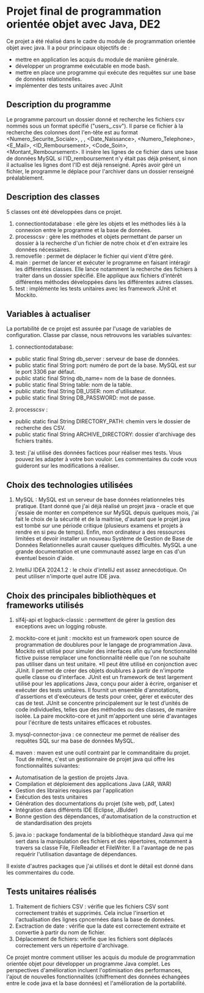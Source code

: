 # Projet final de programmation orientée objet avec Java, DE2

Ce projet a été réalisé dans le cadre du module de programmation orientée objet avec java. Il a pour principaux objectifs de :
- mettre en application les acquis du module de manière générale.
- développer un programme exécutable en mode bash.
- mettre en place une programme qui exécute des requêtes sur une base de données relationnelles.
- implémenter des tests unitaires avec JUnit

## Description du programme

Le programme parcourt un dossier donné et recherche les fichiers csv nommés sous un format spécifié ("users_<YYYYMMDDHHmmSS>.csv").
Il parse ce fichier à la recherche des colonnes dont l'en-tête est au format <Numero_Securite_Sociale>, <Nom>, <Prenom>, <Date_Naissance>, <Numero_Telephone>, <E_Mail>, <ID_Remboursement>, <Code_Soin>, <Montant_Remboursement>.
Il insère les lignes de ce fichier dans une base de données MySQL si l'ID_remboursement n'y était pas déjà présent, si non il actualise les lignes dont l'ID est déjà renseigné.
Après avoir géré un fichier, le programme le déplace pour l'archiver dans un dossier renseigné préalablement.

## Description des classes
5 classes ont été développées dans ce projet.
1. connectiontodatabase : elle gère les objets et les méthodes liés à la connexion entre le programme et la base de données.
2. processcsv : gère les méthodes et objets permettant de parser un dossier à la recherche d'un fichier de notre choix et d'en extraire les données nécessaires.
3. removefile : permet de déplacer le fichier qui vient d'être géré.
4. main : permet de lancer et exécuter le programme en faisant intéragir les différentes classes. Elle lance notamment la recherche des fichiers à traiter dans un dossier spécifié. Elle applique aux fichiers d'intérêt différentes méthodes développées dans les différentes autres classes.
5. test : implémente les tests unitaires avec les framework JUnit et Mockito.

## Variables à actualiser
La portabilité de ce projet est assurée par l'usage de variables de configuration. Classe par classe, nous retrouvons les variables suivantes:
1. connectiontodatabase:
* public static final String db_server : serveur de base de données.
* public static final String port: numéro de port de la base. MySQL est sur le port 3306 par défaut.
* public static final String db_name= nom de la base de données.
* public static final String table: nom de la table.
* public static final String DB_USER: nom d'utilisateur.
* public static final String DB_PASSWORD: mot de passe.

2. processcsv :
* public static final String DIRECTORY_PATH: chemin vers le dossier de recherche des CSV.
* public static final String ARCHIVE_DIRECTORY: dossier d'archivage des fichiers traités.

3. test: j'ai utilisé des données factices pour réaliser mes tests. Vous pouvez les adapter à votre bon vouloir. Les commentaires du code vous guideront sur les modifications à réaliser.

## Choix des technologies utilisées
1. MySQL : MySQL est un serveur de base données relationneles très pratique. Etant donné que j'ai déjà réalisé un projet java - oracle et que j'essaie de monter en compétence sur MySQL depuis quelques mois, j'ai fait le choix de la sécurité et de la maitrise, d'autant que le projet java est tombé sur une période critique (plusieurs examens et projets à rendre en si peu de temps). Enfin, mon ordinateur a des ressources limitées et devoir installer un nouveau Système de Gestion de Base de Données Relationnelles aurait causer quelques difficultés.
MySQL a une grande documentation et une communauté assez large en cas d'un éventuel besoin d'aide.

2. IntelliJ IDEA 2024.1.2 : le choix d'intelliJ est assez annecdotique. On peut utiliser n'importe quel autre IDE java.

## Choix des principales bibliothèques et frameworks utilisés
1. slf4j-api et logback-classic : permettent de gérer la gestion des exceptions avec un logging robuste.

2. mockito-core et junit : mockito est un framework open source de programmation de doublures pour le langage de programmation Java. Mockito est utilisé pour simuler des interfaces afin qu'une fonctionnalité fictive puisse remplacer une fonctionnalité réelle que l'on ne souhaite pas utiliser dans un test unitaire. *Il  peut être utilisé en conjonction avec JUnit. Il permet de créer des objets doublures à partir de n'importe quelle classe ou d'interface.
JUnit est un framework de test largement utilisé pour les applications Java, conçu pour aider à écrire, organiser et exécuter des tests unitaires.  Il fournit un ensemble d'annotations, d'assertions et d'exécuteurs de tests pour créer, gérer et exécuter des cas de test. JUnit se concentre principalement sur le test d’unités de code individuelles, telles que des méthodes ou des classes, de manière isolée.
La paire mockito-core et junit m'apportent une série d'avantages pour l'écriture de tests unitaires efficaces et robustes.

3. mysql-connector-java : ce connecteur me permet de réaliser des requêtes SQL sur ma base de données MySQL.

4. maven : maven est une outil contraint par le commanditaire du projet. Tout de même, c'est un gestionnaire de projet java qui offre les fonctionnalités suivantes:
* Automatisation de la gestion de projets Java.
* Compilation et déploiement des applications Java (JAR, WAR)
* Gestion des librairies requises par l'application
* Exécution des tests unitaires
* Génération des documentations du projet (site web, pdf, Latex)
* Intégration dans différents IDE (Eclipse, JBulder)
* Bonne gestion des dépendances, d'automatisation de la construction et de standardisation des projets

5. java.io : package fondamental de la bibliothèque standard Java qui me sert dans la manipulation des fichiers et des répertoires, notamment à travers sa classe File, FileReader et FileWriter. Il a l'avantage de ne pas requérir l'utilisation davantage de dépendances.

Il existe d'autres packages que j'ai utilisés et dont le détail est donné dans les commentaires du code.

## Tests unitaires réalisés

1. Traitement de fichiers CSV : vérifie que les fichiers CSV sont correctement traités et supprimés. Cela inclue l'insertion et l'actualisation des lignes cpncernées dans la base de données.
2. Exctraction de date :  vérifie que la date est correctement extraite et convertie à partir du nom de fichier.
3. Déplacement de fichiers: vérifie que les fichiers sont déplacés correctement vers un répertoire d'archivage.

Ce projet montre comment utiliser les acquis du module de programmation orientée objet pour développer un programme Java complet. Les perspectives d'amélioration incluent l'optimisation des performances, l'ajout de nouvelles fonctionnalités (chiffrement des données échangées entre le code java et la base données) et l'amélioration de la portabilité.